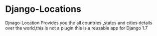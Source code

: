 Django-Locations
================

Djnago-Location Provides you the all countries ,states and cities details over the world,this is not a plugin this is a reusable app for Django 1.7
